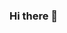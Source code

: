 ### Hi there 👋

<!--
**ReccaRose/ReccaRose** is a ✨ _special_ ✨ repository because its `README.md` (this file) appears on your GitHub profile.

Here are some ideas to get you started:

- 🔭 I’m currently working on finishing up training to be a software programmer.
- 🌱 I’m currently learning about GitHub today.
- 🤔 I’m looking for help with strengthening my skills.
- 📫 How to reach me: beckyrosemiller@gmail.com
- 😄 Pronouns: She/Her
-->
